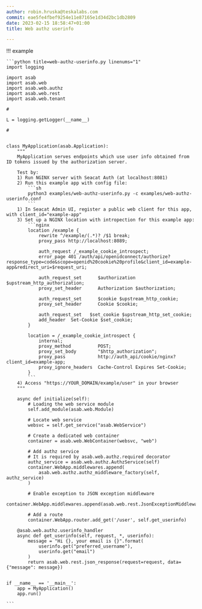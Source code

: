 ```yaml
---
author: robin.hruska@teskalabs.com
commit: eae5fe4fbef9254e11e87165e1d34d2bc1db2809
date: 2023-02-15 18:58:47+01:00
title: Web authz userinfo

---
```


!!! example

	```python title=web-authz-userinfo.py linenums="1"
	import logging
	
	import asab
	import asab.web
	import asab.web.authz
	import asab.web.rest
	import asab.web.tenant
	
	#
	
	L = logging.getLogger(__name__)
	
	#
	
	
	class MyApplication(asab.Application):
		"""
		MyApplication serves endpoints which use user info obtained from ID tokens issued by the authorization server.
	
		Test by:
		1) Run NGINX server with Seacat Auth (at localhost:8081)
		2) Run this example app with config file:
			```sh
			python3 examples/web-authz-userinfo.py -c examples/web-authz-userinfo.conf
			```
		1) In Seacat Admin UI, register a public web client for this app, with client_id="example-app"
		3) Set up a NGINX location with intropection for this example app:
			```nginx
			location /example {
				rewrite ^/example/(.*)? /$1 break;
				proxy_pass http://localhost:8089;
	
				auth_request /_example_cookie_introspect;
				error_page 401 /auth/api/openidconnect/authorize?response_type=code&scope=openid%20cookie%20profile&client_id=example-app&redirect_uri=$request_uri;
	
				auth_request_set      $authorization $upstream_http_authorization;
				proxy_set_header      Authorization $authorization;
	
				auth_request_set      $cookie $upstream_http_cookie;
				proxy_set_header      Cookie $cookie;
	
				auth_request_set   $set_cookie $upstream_http_set_cookie;
				add_header	Set-Cookie $set_cookie;
			}
	
			location = /_example_cookie_introspect {
				internal;
				proxy_method          POST;
				proxy_set_body        "$http_authorization";
				proxy_pass            http://auth_api/cookie/nginx?client_id=example-app;
				proxy_ignore_headers  Cache-Control Expires Set-Cookie;
			}
			```
		4) Access "https://YOUR_DOMAIN/example/user" in your browser
		"""
	
		async def initialize(self):
			# Loading the web service module
			self.add_module(asab.web.Module)
	
			# Locate web service
			websvc = self.get_service("asab.WebService")
	
			# Create a dedicated web container
			container = asab.web.WebContainer(websvc, "web")
	
			# Add authz service
			# It is required by asab.web.authz.required decorator
			authz_service = asab.web.authz.AuthzService(self)
			container.WebApp.middlewares.append(
				asab.web.authz.authz_middleware_factory(self, authz_service)
			)
	
			# Enable exception to JSON exception middleware
			container.WebApp.middlewares.append(asab.web.rest.JsonExceptionMiddleware)
	
			# Add a route
			container.WebApp.router.add_get('/user', self.get_userinfo)
	
		@asab.web.authz.userinfo_handler
		async def get_userinfo(self, request, *, userinfo):
			message = "Hi {}, your email is {}".format(
				userinfo.get("preferred_username"),
				userinfo.get("email")
			)
			return asab.web.rest.json_response(request=request, data={"message": message})
	
	
	if __name__ == '__main__':
		app = MyApplication()
		app.run()
	
	```
